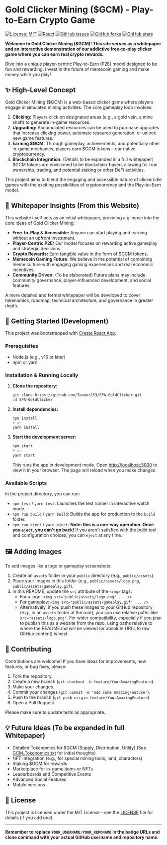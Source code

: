 # Gold Clicker Mining ($GCM) - Play-to-Earn Crypto Game

[![License: MIT](https://img.shields.io/badge/License-MIT-yellow.svg)](https://opensource.org/licenses/MIT)
[![React](https://img.shields.io/badge/framework-React-blue.svg)](https://reactjs.org/)
[![GitHub issues](https://img.shields.io/github/issues/Tanner253/SPA-GoldClicker)](https://github.com/Tanner253/SPA-GoldClicker/issues)
[![GitHub forks](https://img.shields.io/github/forks/Tanner253/SPA-GoldClicker)](https://github.com/Tanner253/SPA-GoldClicker/network)
[![GitHub stars](https://img.shields.io/github/stars/Tanner253/SPA-GoldClicker)](https://github.com/Tanner253/SPA-GoldClicker/stargazers)
<!-- Add other relevant badges here: e.g., build status, code coverage, version -->

<!-- Optional: Project Logo -->
<!-- <p align="center"> -->
<!--   <img src="PATH_TO_YOUR_LOGO_IMAGE.png" alt="Gold Clicker Mining Logo" width="200"/> -->
<!-- </p> -->

**Welcome to Gold Clicker Mining ($GCM)! This site serves as a whitepaper and an interactive demonstration of our addictive free-to-play clicker game where you can earn real crypto rewards.**

Dive into a unique player-centric Play-to-Earn (P2E) model designed to be fun and rewarding. Invest in the future of memecoin gaming and make money while you play!

## ✨ High-Level Concept

Gold Clicker Mining ($GCM) is a web-based clicker game where players engage in simulated mining activities. The core gameplay loop involves:

1.  **Clicking:** Players click on designated areas (e.g., a gold vein, a mine shaft) to generate in-game resources.
2.  **Upgrading:** Accumulated resources can be used to purchase upgrades that increase clicking power, automate resource generation, or unlock new game features.
3.  **Earning $GCM:** Through gameplay, achievements, and potentially other in-game mechanics, players earn $GCM tokens – our native cryptocurrency.
4.  **Blockchain Integration:** (Details to be expanded in a full whitepaper) $GCM tokens are envisioned to be blockchain-based, allowing for true ownership, trading, and potential staking or other DeFi activities.

This project aims to blend the engaging and accessible nature of clicker/idle games with the exciting possibilities of cryptocurrency and the Play-to-Earn model.

<!-- Optional: Gameplay Screenshot/GIF -->
<!-- <p align="center"> -->
<!--   <img src="PATH_TO_YOUR_GAMEPLAY_IMAGE_OR_GIF.gif" alt="Gold Clicker Mining Gameplay" width="600"/> -->
<!-- </p> -->

## 📜 Whitepaper Insights (From this Website)

This website itself acts as an initial whitepaper, providing a glimpse into the core ideas of Gold Clicker Mining:

*   **Free-to-Play & Accessible:** Anyone can start playing and earning without an upfront investment.
*   **Player-Centric P2E:** Our model focuses on rewarding active gameplay and strategic decisions.
*   **Crypto Rewards:** Earn tangible value in the form of $GCM tokens.
*   **Memecoin Gaming Future:** We believe in the potential of combining meme culture with engaging gaming experiences and real economic incentives.
*   **Community Driven:** (To be elaborated) Future plans may include community governance, player-influenced development, and social features.

A more detailed and formal whitepaper will be developed to cover tokenomics, roadmap, technical architecture, and governance in greater depth.

## 🚀 Getting Started (Development)

This project was bootstrapped with [Create React App](https://github.com/facebook/create-react-app).

### Prerequisites

*   Node.js (e.g., v16 or later)
*   npm or yarn

### Installation & Running Locally

1.  **Clone the repository:**
    ```bash
    git clone https://github.com/Tanner253/SPA-GoldClicker.git
    cd SPA-GoldClicker
    ```
2.  **Install dependencies:**
    ```bash
    npm install
    # or
    yarn install
    ```
3.  **Start the development server:**
    ```bash
    npm start
    # or
    yarn start
    ```
    This runs the app in development mode. Open [http://localhost:3000](http://localhost:3000) to view it in your browser. The page will reload when you make changes.

### Available Scripts

In the project directory, you can run:

*   `npm test` / `yarn test`: Launches the test runner in interactive watch mode.
*   `npm run build` / `yarn build`: Builds the app for production to the `build` folder.
*   `npm run eject` / `yarn eject`: **Note: this is a one-way operation. Once you `eject`, you can't go back!** If you aren't satisfied with the build tool and configuration choices, you can `eject` at any time.

## 🖼️ Adding Images

To add images like a logo or gameplay screenshots:

1.  Create an `assets` folder in your `public` directory (e.g., `public/assets`).
2.  Place your images in this folder (e.g., `public/assets/logo.png`, `public/assets/gameplay.gif`).
3.  In this README, update the `src` attribute of the `<img>` tags:
    *   For a logo: `<img src="public/assets/logo.png" ... />`
    *   For gameplay: `<img src="public/assets/gameplay.gif" ... />`
    *   Alternatively, if you push these images to your GitHub repository (e.g., in an `assets` folder at the root), you can use relative paths like `src="assets/logo.png"`. For wider compatibility, especially if you plan to publish this as a website from the repo, using paths relative to where the README.md will be viewed (or absolute URLs to raw GitHub content) is best.

## 🤝 Contributing

Contributions are welcome! If you have ideas for improvements, new features, or bug fixes, please:

1.  Fork the repository.
2.  Create a new branch (`git checkout -b feature/YourAmazingFeature`).
3.  Make your changes.
4.  Commit your changes (`git commit -m 'Add some AmazingFeature'`).
5.  Push to the branch (`git push origin feature/YourAmazingFeature`).
6.  Open a Pull Request.

Please make sure to update tests as appropriate.

## 💡 Future Ideas (To be expanded in full Whitepaper)

*   Detailed Tokenomics for $GCM (Supply, Distribution, Utility) (See [GCM_Tokenomics.txt](GCM_Tokenomics.txt) for initial thoughts)
*   NFT Integration (e.g., for special mining tools, land, characters)
*   Staking $GCM for rewards
*   Marketplace for in-game items or NFTs
*   Leaderboards and Competitive Events
*   Advanced Social Features
*   Mobile versions

## 📝 License

This project is licensed under the MIT License - see the [LICENSE](LICENSE.md) file for details (if you add one).

---

**Remember to replace `YOUR_USERNAME/YOUR_REPONAME` in the badge URLs and clone command with your actual GitHub username and repository name.** 